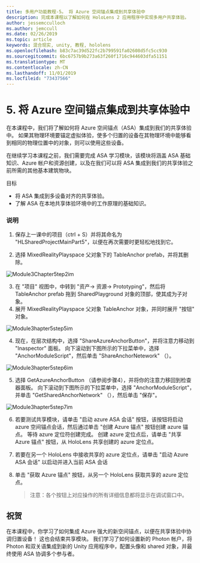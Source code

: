 ```yaml
---
title: 多用户功能教程-5。 将 Azure 空间锚点集成到共享体验中
description: 完成本课程以了解如何在 HoloLens 2 应用程序中实现多用户共享体验。
author: jessemcculloch
ms.author: jemccull
ms.date: 02/26/2019
ms.topic: article
keywords: 混合现实, unity, 教程, hololens
ms.openlocfilehash: b83c7ac39d522fc2b799591fa02608d5fc5cc930
ms.sourcegitcommit: 6bc6757b9b273a63f260f1716c944603dfa51151
ms.translationtype: MT
ms.contentlocale: zh-CN
ms.lasthandoff: 11/01/2019
ms.locfileid: "73437566"
---
```

# <a name="5-integrating-azure-spatial-anchors-into-a-shared-experience"></a>5. 将 Azure 空间锚点集成到共享体验中

在本课程中，我们将了解如何将 Azure 空间锚点（ASA）集成到我们的共享体验中。 如果其物理环境要锚定虚拟体验，使多个归置的设备在其物理环境中能够看到相同的物理位置中的对象，则可以使用这些设备。

在继续学习本课程之前，我们需要完成 ASA 学习模块，该模块将涵盖 ASA 基础知识、Azure 帐户和资源创建，以及在我们可以将 ASA 集成到我们的共享体验之前所需的其他基本建筑物块。

目标

- 将 ASA 集成到多设备对齐的共享体验。
- 了解 ASA 在本地共享体验环境中的工作原理的基础知识。

### <a name="instructions"></a>说明

1. 保存上一课中的项目（ctrl + S）并将其命名为 "HLSharedProjectMainPart5"，以便在再次需要时更轻松地找到它。

2. 选择 MixedRealityPlayspace 父对象下的 TableAnchor prefab，并将其删除。

![Module3Chapter5tep2im](images/module3chapter5step2im.PNG)

3.  在 "项目" 视图中，中转到 "资产-> 资源-> Prototyping"，然后将 TableAnchor prefab 拖到 SharedPlayground 对象的顶部，使其成为子对象。
4.  展开 MixedRealityPlayspace 父对象 TableAnchor 对象，并同时展开 "按钮" 对象。 

![Module3hapter5step5im](images/module3chapter5step5im.PNG)

4. 现在，在层次结构中，选择 "ShareAzureAnchorButton"，并将注意力移动到 "Inaspector" 面板。 向下滚动到下图所示的下拉菜单中，选择 "AnchorModuleScript"，然后单击 "ShareAnchorNetework" （）。

![Module3hapter5step6im](images/module3chapter5step6im.PNG)

5. 选择 GetAzureAnchorButton （请参阅步骤4），并将你的注意力移回到检查器面板。 向下滚动到下图所示的下拉菜单中，选择 "AnchorModuleScript"，并单击 "GetSharedAnchorNetwork" （），然后单击 "保存"。

![Module3hapter5step7im](images/module3chapter5step7im.PNG)

6. 若要测试共享模块，请单击 "启动 azure ASA 会话" 按钮，该按钮将启动 azure 空间锚点会话，然后通过单击 "创建 Azure 锚点" 按钮创建 azure 锚点。 等待 azure 定位符创建完成。 创建 azure 定位点后，请单击 "共享 Azure 锚点" 按钮，从 HoloLens 共享创建的 azure 定位点。

7. 若要在另一个 HoloLens 中接收共享的 azure 定位点，请单击 "启动 Azure ASA 会话" 以启动并进入当前 ASA 会话

8. 单击 "获取 Azure 锚点" 按钮，从另一个 HoloLens 获取共享的 azure 定位点。

   > 注意：各个按钮上对应操作的所有详细信息都将显示在调试窗口中。

## <a name="congratulations"></a>祝贺

在本课程中，你学习了如何集成 Azure 强大的新空间锚点，以便在共享体验中协调归置设备！ 这也会结束共享模块。 我们学习了如何设置新的 Photon 帐户，将 Photon 和双关语集成到新的 Unity 应用程序中，配置头像和 shared 对象，并最终使用 ASA 协调多个参与者。 

